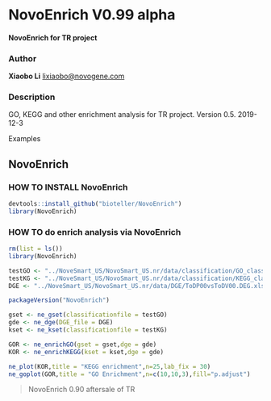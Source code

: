 # NovoEnrich V0.99 alpha #
#### NovoEnrich for TR project ####

### Author

**Xiaobo Li** lixiaobo@novogene.com

### Description
GO, KEGG and other enrichment analysis for TR project. Version 0.5. 2019-12-3

Examples
## NovoEnrich ##


### HOW TO INSTALL **NovoEnrich** ###
```R
devtools::install_github("bioteller/NovoEnrich")
library(NovoEnrich)
```

### HOW TO  do enrich analysis via NovoEnrich ###
```R
rm(list = ls())
library(NovoEnrich)

testGO <- "../NoveSmart_US/NovoSmart_US.nr/data/classification/GO_classification.xls"
testKG <- "../NoveSmart_US/NovoSmart_US.nr/data/classification/KEGG_classification.xls"
DGE <- "../NoveSmart_US/NovoSmart_US.nr/data/DGE/ToDP00vsToDV00.DEG.xls"

packageVersion("NovoEnrich")

gset <- ne_gset(classificationfile = testGO)
gde <- ne_dge(DGE_file = DGE)
kset <- ne_kset(classificationfile = testKG)

GOR <- ne_enrichGO(gset = gset,dge = gde)
KOR <- ne_enrichKEGG(kset = kset,dge = gde)

ne_plot(KOR,title = "KEGG enrichment",n=25,lab_fix = 30)
ne_goplot(GOR,title = "GO Enrichment",n=c(10,10,3),fill="p.adjust")
```
> NovoEnrich 0.90 aftersale of TR
